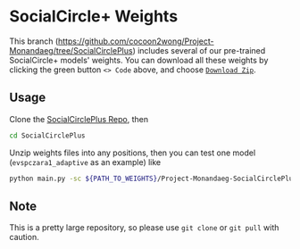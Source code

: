 <!--
 * @Author: Conghao Wong
 * @Date: 2023-03-28 09:14:00
 * @LastEditors: Conghao Wong
 * @LastEditTime: 2024-06-05 09:51:17
 * @Description: file content
 * @Github: https://cocoon2wong.github.io
 * Copyright 2023 Conghao Wong, All Rights Reserved.
-->

# SocialCircle+ Weights

This branch (https://github.com/cocoon2wong/Project-Monandaeg/tree/SocialCirclePlus) includes several of our pre-trained SocialCircle+ models' weights.
You can download all these weights by clicking the green button `<> Code` above, and choose [`Download Zip`](https://github.com/cocoon2wong/Project-Monandaeg/archive/refs/heads/SocialCirclePlus.zip).

## Usage

Clone the [SocialCirclePlus Repo](https://github.com/cocoon2wong/SocialCirclePlus), then

```bash
cd SocialCirclePlus
```

Unzip weights files into any positions, then you can test one model (`evspczara1_adaptive` as an example) like

```bash
python main.py -sc ${PATH_TO_WEIGHTS}/Project-Monandaeg-SocialCirclePlus/evspczara1_adaptive
```

## Note

This is a pretty large repository, so please use `git clone` or `git pull` with caution.

